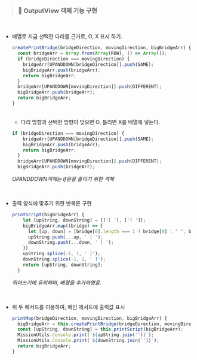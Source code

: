 > ### 🚀 OutputView 객체 기능 구현       

<br>


- 배열로 지금 선택한 다리를 근거로, O, X 표시 하기.    

  ```js
  createPrintBridge(bridgeDirection, movingDirection, bigBridgeArr) {
    const bridgeArr = Array.from(Array(ROW), () => Array());
    if (bridgeDirection === movingDirection) {
      bridgeArr[UPANDDOWN[bridgeDirection]].push(SAME);
      bigBridgeArr.push(bridgeArr);
      return bigBridgeArr;
    }
    bridgeArr[UPANDDOWN[movingDirection]].push(DIFFERENT);
    bigBridgeArr.push(bridgeArr);
    return bigBridgeArr;
  }
  ```   
  <br>

  - 다리 방향과 선택한 방향이 맞으면 O, 틀리면 X를 배열에 넣는다.   

  ```js
  if (bridgeDirection === movingDirection) {
      bridgeArr[UPANDDOWN[bridgeDirection]].push(SAME);
      bigBridgeArr.push(bridgeArr);
      return bigBridgeArr;
    }
    bridgeArr[UPANDDOWN[movingDirection]].push(DIFFERENT);
    bigBridgeArr.push(bridgeArr);
  ```
  *UPANDDOWN객체는 if문을 줄이기 위한 객체*   

  <br>  


- 출력 양식에 맞추기 위한 반복문 구현   

  ```js
  printScript(bigBridgeArr) {
      let [upString, downString] = [['[ '], ['[ ']];
      bigBridgeArr.map((bridge) => {
        let [up, down] = [bridge[0].length === 1 ? bridge[0] : " ", bridge[1].length === 1 ? bridge[1] : " "];
        upString.push(...up, ' | ');
        downString.push(...down, ' | ');
      })
      upString.splice(-1, 1, ' ]');
      downString.splice(-1, 1, ' ]');
      return [upString, downString];
    }
  ```   
  *뛰어쓰기에 유의하며, 배열을 추가하였음.*     


<br>

- 위 두 메서드를 이용하여, 메인 메서드에 출력값 표시   

  ```js
  printMap(bridgeDirection, movingDirection, bigBridgeArr) {
    bigBridgeArr = this.createPrintBridge(bridgeDirection, movingDirection, bigBridgeArr);
    const [upString, downString] = this.printScript(bigBridgeArr);
    MissionUtils.Console.print(`${upString.join('')}`);
    MissionUtils.Console.print(`${downString.join('')}`);
    return bigBridgeArr;
  }
  ```   




